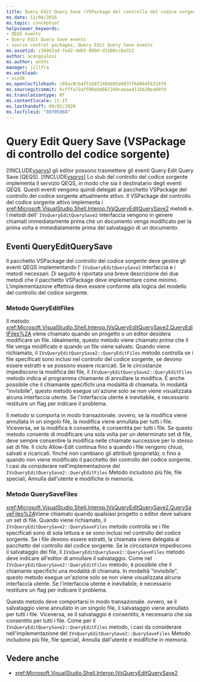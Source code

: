 ```yaml
---
title: Query Edit Query Save (VSPackage del controllo del codice sorgente) | Microsoft Docs
ms.date: 11/04/2016
ms.topic: conceptual
helpviewer_keywords:
- QEQS events
- Query Edit Query Save events
- source control packages, Query Edit Query Save events
ms.assetid: c360d2ad-fe42-4d65-899d-d1588cc8a322
author: acangialosi
ms.author: anthc
manager: jillfra
ms.workload:
- vssdk
ms.openlocfilehash: c09ac0cb4f51b8f2484b95d403ff6d0445631479
ms.sourcegitcommit: 6cfffa72af599a9d667249caaaa411bb28ea69fd
ms.translationtype: MT
ms.contentlocale: it-IT
ms.lasthandoff: 09/02/2020
ms.locfileid: "80705968"
---
```

# <a name="query-edit-query-save-source-control-vspackage"></a>Query Edit Query Save (VSPackage di controllo del codice sorgente)
[!INCLUDE[vsprvs](../../code-quality/includes/vsprvs_md.md)] gli editor possono trasmettere gli eventi Query Edit Query Save (QEQS). [!INCLUDE[vsprvs](../../code-quality/includes/vsprvs_md.md)] Lo stub del controllo del codice sorgente implementa il servizio QEQS, in modo che sia il destinatario degli eventi QEQS. Questi eventi vengono quindi delegati al pacchetto VSPackage del controllo del codice sorgente attualmente attivo. Il VSPackage del controllo del codice sorgente attivo implementa i <xref:Microsoft.VisualStudio.Shell.Interop.IVsQueryEditQuerySave2> metodi e. I metodi dell' `IVsQueryEditQuerySave2` interfaccia vengono in genere chiamati immediatamente prima che un documento venga modificato per la prima volta e immediatamente prima del salvataggio di un documento.

## <a name="queryeditquerysave-events"></a>Eventi QueryEditQuerySave
 Il pacchetto VSPackage del controllo del codice sorgente deve gestire gli eventi QEQS implementando l' `IVsQueryEditQuerySave2` interfaccia e i metodi necessari. Di seguito è riportata una breve descrizione dei due metodi che il pacchetto VSPackage deve implementare come minimo. L'implementazione effettiva deve essere conforme alla logica del modello del controllo del codice sorgente.

### <a name="queryeditfiles-method"></a>Metodo QueryEditFiles
 Il metodo <xref:Microsoft.VisualStudio.Shell.Interop.IVsQueryEditQuerySave2.QueryEditFiles%2A> viene chiamato quando un progetto o un editor desidera modificare un file. Idealmente, questo metodo viene chiamato *prima* che il file venga modificato e quando un file viene salvato. Quando viene richiamato, il `IVsQueryEditQuerySave2::QueryEditFiles` metodo controlla se i file specificati sono inclusi nel controllo del codice sorgente, se devono essere estratti e se possono essere ricaricati. Se le circostanze impediscono la modifica dei file, il `IVsQueryEditQuerySave2::QueryEditFiles` metodo indica al programma chiamante di annullare la modifica. È anche possibile che il chiamante specifichi una modalità di chiamata. In modalità "invisibile", questo metodo esegue un'azione solo se non viene visualizzata alcuna interfaccia utente. Se l'interfaccia utente è inevitabile, è necessario restituire un flag per indicare il problema.

 Il metodo si comporta in modo transazionale. ovvero, se la modifica viene annullata in un singolo file, la modifica viene annullata per tutti i file. Viceversa, se la modifica è consentita, è consentita per tutti i file. Se questo metodo consente di modificare una sola volta per un determinato set di file, deve sempre consentire la modifica nelle chiamate successive per lo stesso set di file. Il ciclo Allow-Edit continua fino a quando i file vengono chiusi, salvati e ricaricati. finché non cambiano gli attributi (proprietà); o fino a quando non viene modificato il pacchetto del controllo del codice sorgente. I casi da considerare nell'implementazione del `IVsQueryEditQuerySave2::QueryEditFiles` Metodo includono più file, file speciali, Annulla dall'utente e modifiche in memoria.

### <a name="querysavefiles-method"></a>Metodo QuerySaveFiles
 <xref:Microsoft.VisualStudio.Shell.Interop.IVsQueryEditQuerySave2.QuerySaveFiles%2A>Viene chiamato quando qualsiasi progetto o editor deve salvare un set di file. Quando viene richiamato, il `IVsQueryEditQuerySave2::QuerySaveFiles` metodo controlla se i file specificati sono di sola lettura e se sono inclusi nel controllo del codice sorgente. Se i file devono essere estratti, la chiamata viene delegata al pacchetto del controllo del codice sorgente. Se le circostanze impediscono il salvataggio dei file, il `IVsQueryEditQuerySave2::QuerySaveFiles` metodo deve indicare all'editor di annullare il salvataggio. Come nel `IVsQueryEditQuerySave2::QueryEditFiles` metodo, è possibile che il chiamante specifichi una modalità di chiamata. In modalità "invisibile", questo metodo esegue un'azione solo se non viene visualizzata alcuna interfaccia utente. Se l'interfaccia utente è inevitabile, è necessario restituire un flag per indicare il problema.

 Questo metodo deve comportarsi in modo transazionale. ovvero, se il salvataggio viene annullato in un singolo file, il salvataggio viene annullato per tutti i file. Viceversa, se il salvataggio è consentito, è necessario che sia consentito per tutti i file. Come per il `IVsQueryEditQuerySave2::QueryEditFiles` metodo, i casi da considerare nell'implementazione del `IVsQueryEditQuerySave2::QuerySaveFiles` Metodo includono più file, file speciali, Annulla dall'utente e modifiche in memoria.

## <a name="see-also"></a>Vedere anche
- <xref:Microsoft.VisualStudio.Shell.Interop.IVsQueryEditQuerySave2>
